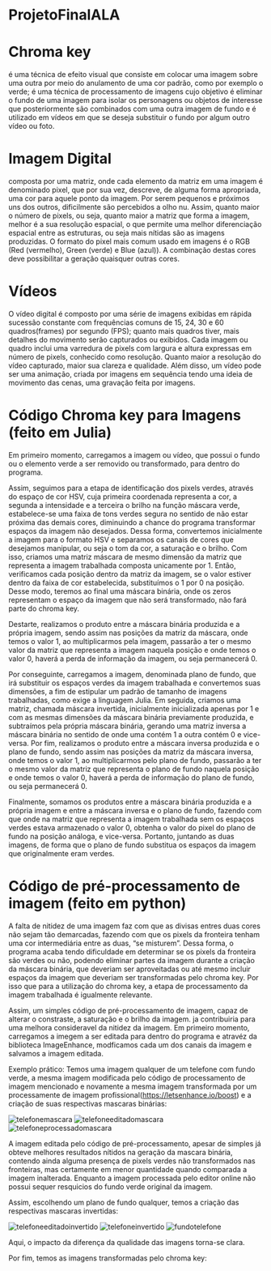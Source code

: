 # ProjetoFinalALA

# Chroma key
é uma técnica de efeito visual que consiste em colocar uma imagem sobre uma outra por meio do anulamento de uma cor padrão, como por exemplo o verde; é uma técnica de processamento de imagens cujo objetivo é eliminar o fundo de uma imagem para isolar os personagens ou objetos de interesse que posteriormente são combinados com uma outra imagem de fundo e é utilizado em vídeos em que se deseja substituir o fundo por algum outro vídeo ou foto.

# Imagem Digital 
composta por uma matriz, onde cada elemento da matriz em uma imagem é denominado pixel, que por sua vez, descreve, de alguma forma apropriada, uma cor para aquele ponto da imagem. Por serem pequenos e próximos uns dos outros, dificilmente são percebidos a olho nu. Assim, quanto maior o número de pixels, ou seja, quanto maior a matriz que forma a imagem, melhor é a sua resolução espacial, o que permite uma melhor diferenciação espacial entre as estruturas, ou seja mais nítidas são as imagens produzidas. O formato do pixel mais comum usado em imagens é o RGB (Red (vermelho), Green (verde) e Blue (azul)). A combinação destas cores deve possibilitar a geração quaisquer outras cores. 
 
# Vídeos
O vídeo digital é composto por uma série de imagens exibidas em rápida sucessão constante com frequências comuns de 15, 24, 30 e 60 quadros(frames) por segundo (FPS); quanto mais quadros tiver, mais detalhes do movimento serão capturados ou exibidos. Cada imagem ou quadro inclui uma varredura de pixels com largura e altura expressas em número de pixels, conhecido como resolução. Quanto maior a resolução do vídeo capturado, maior sua clareza e qualidade. 
Além disso, um vídeo pode ser uma animação, criada por imagens em sequência tendo uma ideia de movimento das cenas, uma gravação feita por imagens.

# Código Chroma key para Imagens (feito em Julia)
Em primeiro momento, carregamos a imagem ou vídeo, que possui o fundo ou o elemento verde a ser removido ou transformado, para dentro do programa. 



Assim, seguimos para a etapa de identificação dos pixels verdes, através do espaço de cor HSV, cuja primeira coordenada representa a cor, a segunda a intensidade e a terceira o brilho na função máscara verde, estabelece-se uma faixa de tons verdes segura no sentido de não estar próxima das demais cores, diminuindo a chance do programa transformar espaços da imagem não desejados.  Dessa forma, convertemos inicialmente a imagem para o formato HSV e separamos os canais de cores que desejamos manipular, ou seja o tom da cor, a saturação e o brilho. Com isso, criamos uma matriz máscara de mesmo dimensão da matriz que representa a imagem trabalhada composta unicamente por 1. Então, verificamos cada posição dentro da matriz da imagem, se o valor estiver dentro da faixa de cor estabelecida, substituímos o 1 por 0 na posição. Desse modo, teremos ao final uma máscara binária, onde os zeros representam o espaço da imagem que não será transformado, não fará parte do chroma key. 

Destarte, realizamos o produto entre a máscara binária produzida e a própria imagem, sendo assim nas posições da matriz da máscara, onde temos o valor 1, ao multiplicarmos pela imagem, passarão a ter o mesmo valor da matriz que representa a imagem naquela posição e onde temos o valor 0, haverá a perda de informação da imagem, ou seja permanecerá 0. 



Por conseguinte, carregamos a imagem, denominada plano de fundo, que irá substituir os espaços verdes da imagem trabalhada e convertemos suas dimensões, a fim de estipular um padrão de tamanho de imagens trabalhadas, como exige a linguagem Julia. Em seguida, criamos uma matriz, chamada máscara invertida, inicialmente inicializada apenas por 1 e com as mesmas dimensões da máscara binária previamente produzida, e subtraímos pela própria máscara binária, gerando uma matriz inversa a máscara binária no sentido de onde uma contém 1 a outra contém 0 e vice-versa. Por fim, realizamos o produto entre a máscara inversa produzida e o plano de fundo, sendo assim nas posições da matriz da máscara inversa, onde temos o valor 1, ao multiplicarmos pelo plano de fundo, passarão a ter o mesmo valor da matriz que representa o plano de fundo naquela posição e onde temos o valor 0, haverá a perda de informação do plano de fundo, ou seja permanecerá 0. 

Finalmente, somamos os produtos entre a máscara binária produzida e a própria imagem e entre a máscara inversa e o plano de fundo, fazendo com que onde na matriz que representa a imagem trabalhada sem os espaços verdes estava armazenado o valor 0, obtenha o valor do pixel do plano de fundo na posição análoga, e vice-versa. Portanto, juntando as duas imagens, de forma que o plano de fundo substitua os espaços da imagem que originalmente eram verdes.

# Código de pré-processamento de imagem (feito em python)
A falta de nitidez de uma imagem faz com que as divisas entres duas cores não sejam tão demarcadas, fazendo com que os pixels da fronteira tenham uma cor intermediária entre as duas, “se misturem”. Dessa forma, o programa acaba tendo dificuldade em determinar se os pixels da fronteira são verdes ou não, podendo eliminar partes da imagem durante a criação da máscara binária, que deveriam ser aproveitadas ou até mesmo incluir espaços da imagem que deveriam ser transformadas pelo chroma key. Por isso que para a utilização do chroma key, a etapa de processamento da imagem trabalhada é igualmente relevante. 

Assim, um simples código de pré-processamento de imagem, capaz de alterar o constraste, a saturação e o brilho da imagem. ja contribuiria para uma melhora consideravel da nitidez da imagem. Em primeiro momento, carregamos a imegem a ser editada para dentro do programa e atravéz da biblioteca ImageEnhance, modficamos cada um dos canais da imagem e salvamos a imagem editada.

Exemplo prático:
Temos uma imagem qualquer de um telefone com fundo verde, a mesma imagem modificada pelo código de processamento de imagem mencionado e novamente a mesma imagem transformada por um processamente de imagem profissional(https://letsenhance.io/boost) e a criação de suas respectivas mascaras binárias:

![telefonemascara](https://user-images.githubusercontent.com/109240286/179090507-5edf3458-26b8-4502-bdc7-c98e24e0be25.png)
![telefoneeditadomascara](https://user-images.githubusercontent.com/109240286/179124273-0d250dc8-df78-4582-a26f-7c79a0485c18.png)
![telefoneprocessadomascara](https://user-images.githubusercontent.com/109240286/179124287-5c131de5-ee46-432f-9d2b-c5ddf81bcfb5.png)

A imagem editada pelo código de pré-processamento, apesar de simples já obteve melhores resultados nítidos na geração da mascara binária, contendo ainda alguma presença de pixels verdes não transformados nas fronteiras, mas certamente em menor quantidade quando comparada a imagem inalterada. Enquanto a imagem processada pelo editor online não possui sequer resquicios do fundo verde original da imagem.

Assim, escolhendo um plano de fundo qualquer, temos a criação das respectivas mascaras invertidas:

![telefoneeditadoinvertido](https://user-images.githubusercontent.com/109240286/179125628-9e415f5d-c02e-452d-b34b-be231dda34b1.png)
![telefoneinvertido](https://user-images.githubusercontent.com/109240286/179125631-030efff7-ad85-44cd-aa99-c02c12ab1639.png)
![fundotelefone](https://user-images.githubusercontent.com/109240286/179125633-449465a4-4435-41b1-bbcf-8a7329185f73.png)

Aqui, o impacto da diferença da qualidade das imagens torna-se clara.

Por fim, temos as imagens transformadas pelo chroma key:


